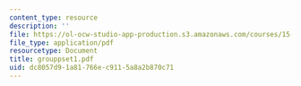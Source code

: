 ```yaml
---
content_type: resource
description: ''
file: https://ol-ocw-studio-app-production.s3.amazonaws.com/courses/15-066j-system-optimization-and-analysis-for-manufacturing-summer-2003/dc8057d91a81766ec9115a8a2b870c71_grouppset1.pdf
file_type: application/pdf
resourcetype: Document
title: grouppset1.pdf
uid: dc8057d9-1a81-766e-c911-5a8a2b870c71
---
```

